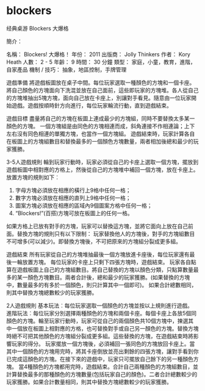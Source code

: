 blockers
========

经典桌游 Blockers 大爆格

簡介：

名稱： 	Blockers! 大爆格！
年份： 	2011
出版商： 	Jolly Thinkers
作者： 	Kory Heath
人數： 	2 - 5
年齡： 	9
時間： 	30 分鐘
類型： 	家庭，小童，教育，進階，自家產品
機制 / 技巧： 	抽象，地區控制，手牌管理

遊戲準備
將遊戲板圖放在桌子中間。每位玩家選取一種顏色的方塊和一個卡座。將自己顏色的方塊面向下洗混並放在自己面前，這些即玩家的方塊堆。各人從自己的方塊堆抽出5塊方塊，面向自己放在卡座上，別讓對手看見。隨意由一位玩家開始遊戲。遊戲按順時針方向進行，每位玩家輪流行動，直到遊戲結束。 

遊戲目標
盡量將自己的方塊在板圖上連成最少的方塊組，同時不要替換太多某一顏色的方塊。
一個方塊組是由同色的方塊相連而成，斜角連接不作相連論；上下左右沒有同色相連的單獨方塊，也當作一個方塊組。
遊戲結束時，玩家計算各自在板圖上的方塊組數目和替換最多的一個顏色方塊數量，兩者相加後總和最少的玩家獲勝。 

3-5人遊戲規則
輪到玩家行動時，玩家必須從自己的卡座上選取一個方塊，擺放到遊戲板圖中相對應的方格上，然後從自己的方塊堆中補回一個方塊，放在卡座上。放置方塊的規則如下︰
1. 字母方塊必須放在相應的橫行上9格中任何一格；
2. 數字方塊必須放在相應的直列上9格中任何一格；
3. 圖案方塊必須放在相應的區域內9個圖案方格中任何一格；
4. “Blockers!”(百搭)方塊可放在板圖上的任何一格。

如果方格上已放有對手的方塊，玩家可以替換這方塊，並將它面向上放在自己前面。替換方塊的規則只有以下限制：
玩家替換他人的方塊後，對手的方塊組數目不可增多(可以減少)。即替換方塊後，不可把原來的方塊組分裂成更多組。

遊戲結束
所有玩家從自己的方塊堆抽最後一個方塊放進卡座後，每位玩家還有最後一輪放置方塊。
每位玩家的卡座上只剩下四張方塊時，遊戲結束。
玩家各自點算在遊戲板圖上自己的方塊組數目。將自己替換的方塊以顏色分類，只點算數量最多的某一顏色方塊數目。兩者合計後，總和最少的玩家獲勝。(如果替換的方塊中，數量最多的有多於一個顏色，則只計算其中一個即可)。
如果合計總數相同，則其中替換方塊總數較少的玩家獲勝。

2人遊戲規則
基本玩法︰每位玩家選取一個顏色的方塊並按以上規則進行遊戲。
進階玩法︰每位玩家分別選擇兩種顏色的方塊和兩個卡座。每個卡座上各放5個同顏色的方塊。輪至玩家行動時，玩家可從自己的兩個顏色共10個方塊中，揀選其中一個放在板圖上相對應的方格，也可替換對手或自己另一顏色的方塊。替換方塊時絕不可把其他顏色的方塊組分裂成更多組。這些替換的方塊，在遊戲結束時將影響玩家的得分。
玩家擺放一個方塊後，必須補回一張同色的方塊放回卡座上。當其中一個顏色的方塊用完時，將其卡座倒放並亮出剩餘的四張方塊，讓對手看到你已完成這顏色的方塊。在接下來的遊戲中，玩家只可擺放自己餘下的另一種顏色方塊。
當4種顏色的方塊都用完時，遊戲結束。合計自己兩種顏色的方塊組數目，並計算替換最多的那種顏色的方塊數量(包括玩家自己的顏色)。二者合計總數較少的玩家獲勝。如果合計數量相同，則其中替換方塊總數較少的玩家獲勝。 